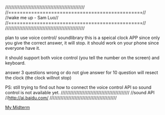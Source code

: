 ///////////////////////////////////////////////////
//===============================================//
//wake me up - Sam Luo//
//===============================================//
///////////////////////////////////////////////////

plan to use voice control/ soundlibrary
this is a speical clock APP since only you give the correct answer, it will stop.
it should work on your phone since everyone have it.

it should support both voice control (you tell the number on the screen)
and keyboard.

answer 3 questions wrong or do not give answer for 10 question will resect the clock
(the clock willnot stop)

PS:
still trying to find out how to connect the voice control API
so sound control is not available yet.
////////////////////////////////////////////
//sound API
//http://ai.baidu.com/
///////////////////////////////////////////

<a href="https://sun47451685.github.io/cim540/hw/end/index.html">My Midterm </a>
